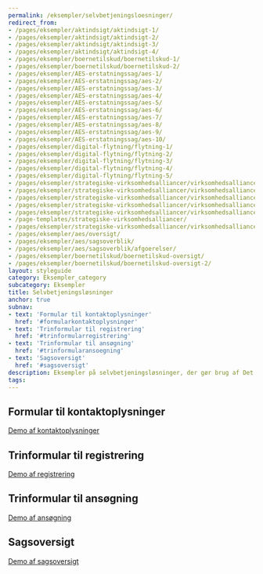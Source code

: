 ```yaml
---
permalink: /eksempler/selvbetjeningsloesninger/
redirect_from:
- /pages/eksempler/aktindsigt/aktindsigt-1/
- /pages/eksempler/aktindsigt/aktindsigt-2/
- /pages/eksempler/aktindsigt/aktindsigt-3/
- /pages/eksempler/aktindsigt/aktindsigt-4/
- /pages/eksempler/boernetilskud/boernetilskud-1/
- /pages/eksempler/boernetilskud/boernetilskud-2/
- /pages/eksempler/AES-erstatningssag/aes-1/
- /pages/eksempler/AES-erstatningssag/aes-2/
- /pages/eksempler/AES-erstatningssag/aes-3/
- /pages/eksempler/AES-erstatningssag/aes-4/
- /pages/eksempler/AES-erstatningssag/aes-5/
- /pages/eksempler/AES-erstatningssag/aes-6/
- /pages/eksempler/AES-erstatningssag/aes-7/
- /pages/eksempler/AES-erstatningssag/aes-8/
- /pages/eksempler/AES-erstatningssag/aes-9/
- /pages/eksempler/AES-erstatningssag/aes-10/
- /pages/eksempler/digital-flytning/flytning-1/
- /pages/eksempler/digital-flytning/flytning-2/
- /pages/eksempler/digital-flytning/flytning-3/
- /pages/eksempler/digital-flytning/flytning-4/
- /pages/eksempler/digital-flytning/flytning-5/
- /pages/eksempler/strategiske-virksomhedsalliancer/virksomhedsalliancer-1/
- /pages/eksempler/strategiske-virksomhedsalliancer/virksomhedsalliancer-2/
- /pages/eksempler/strategiske-virksomhedsalliancer/virksomhedsalliancer-3/
- /pages/eksempler/strategiske-virksomhedsalliancer/virksomhedsalliancer-4/
- /pages/eksempler/strategiske-virksomhedsalliancer/virksomhedsalliancer-5/
- /page-templates/strategiske-virksomhedsalliancer/
- /pages/eksempler/strategiske-virksomhedsalliancer/virksomhedsalliancer-6/
- /pages/eksempler/aes/oversigt/
- /pages/eksempler/aes/sagsoverblik/
- /pages/eksempler/aes/sagsoverblik/afgoerelser/
- /pages/eksempler/boernetilskud/boernetilskud-oversigt/
- /pages/eksempler/boernetilskud/boernetilskud-oversigt-2/
layout: styleguide
category: Eksempler_category
subcategory: Eksempler
title: Selvbetjeningsløsninger
anchor: true
subnav:
- text: 'Formular til kontaktoplysninger'
  href: '#formularkontaktoplysninger'
- text: 'Trinformular til registrering'
  href: '#trinformularregistrering'
- text: 'Trinformular til ansøgning'
  href: '#trinformularansoegning'
- text: 'Sagsoversigt'
  href: '#sagsoversigt'
description: Eksempler på selvbetjeningsløsninger, der gør brug af Det Fælles Designsystem
tags:
---
```


<!-- Formular til kontaktoplysninger -->
<h2 id="formularkontaktoplysninger">Formular til kontaktoplysninger</h2>
<div class="row screenshot-gallery d-none">
  <div class="col-12 col-sm-6 col-md-4 mb-6">
    <a href="{{ site.baseurl }}/pages/eksempler/formular-til-kontaktoplysninger/formular-1/?r=/eksempler/selvbetjeningsloesninger/%23formularkontaktoplysninger" title="Formular til kontaktoplysninger, 1. side: Oplysninger om dig" class="screenshot d-block"></a>
  </div>
  <div class="col-12 col-sm-6 col-md-4 mb-6">
    <a href="{{ site.baseurl }}/pages/eksempler/formular-til-kontaktoplysninger/formular-2/?r=/eksempler/selvbetjeningsloesninger/%23formularkontaktoplysninger" title="Formular til kontaktoplysninger, 2. side: Bekræft oplysninger" class="screenshot d-block"></a>
  </div>
  <div class="col-12 col-sm-6 col-md-4 mb-6">
    <a href="{{ site.baseurl }}/pages/eksempler/formular-til-kontaktoplysninger/formular-3/?r=/eksempler/selvbetjeningsloesninger/%23formularkontaktoplysninger" title="Formular til kontaktoplysninger, 3. side: Kvittering" class="screenshot d-block"></a>
  </div>
</div>
<p class="mt-0">
  <a class="button button-secondary" href="{{ site.baseurl }}/pages/eksempler/formular-til-kontaktoplysninger/formular-1/?r=/eksempler/selvbetjeningsloesninger/%23formularkontaktoplysninger">Demo af kontaktoplysninger</a>
</p>


<!-- Trinformular til registrering -->
<h2 id="trinformularregistrering">Trinformular til registrering</h2>
<div class="row screenshot-gallery d-none">
  <div class="col-12 col-sm-6 col-md-4 mb-6">
    <a href="{{ site.baseurl }}/pages/eksempler/trinformular-til-registrering/registrering-1/?r=/eksempler/selvbetjeningsloesninger/%23trinformularregistrering" title="Trinformular til registrering, 1. side: Vælg personer" class="screenshot d-block"></a>
  </div>
  <div class="col-12 col-sm-6 col-md-4 mb-6">
    <a href="{{ site.baseurl }}/pages/eksempler/trinformular-til-registrering/registrering-2/?r=/eksempler/selvbetjeningsloesninger/%23trinformularregistrering" title="Trinformular til registrering, 2. side: Vælg noget mere" class="screenshot d-block"></a>
  </div>
  <div class="col-12 col-sm-6 col-md-4 mb-6">
    <a href="{{ site.baseurl }}/pages/eksempler/trinformular-til-registrering/registrering-3/?r=/eksempler/selvbetjeningsloesninger/%23trinformularregistrering" title="Trinformular til registrering, 3. side: Vedhæft dokumenter" class="screenshot d-block"></a>
  </div>
  <div class="col-12 col-sm-6 col-md-4 mb-6">
    <a href="{{ site.baseurl }}/pages/eksempler/trinformular-til-registrering/registrering-4/?r=/eksempler/selvbetjeningsloesninger/%23trinformularregistrering" title="Trinformular til registrering, 4. side: Tidligere registrering" class="screenshot d-block"></a>
  </div>
  <div class="col-12 col-sm-6 col-md-4 mb-6">
    <a href="{{ site.baseurl }}/pages/eksempler/trinformular-til-registrering/registrering-5/?r=/eksempler/selvbetjeningsloesninger/%23trinformularregistrering" title="Trinformular til registrering, 5. side: Kontaktoplysninger" class="screenshot d-block"></a>
  </div>
  <div class="col-12 col-sm-6 col-md-4 mb-6">
    <a href="{{ site.baseurl }}/pages/eksempler/trinformular-til-registrering/registrering-6/?r=/eksempler/selvbetjeningsloesninger/%23trinformularregistrering" title="Trinformular til registrering, 6. side: Opsummering" class="screenshot d-block"></a>
  </div>
  <div class="col-12 col-sm-6 col-md-4 mb-6">
    <a href="{{ site.baseurl }}/pages/eksempler/trinformular-til-registrering/registrering-7/?r=/eksempler/selvbetjeningsloesninger/%23trinformularregistrering" title="Trinformular til registrering, 7. side: Kvittering" class="screenshot d-block"></a>
  </div>
</div>
<p class="mt-0">
  <a class="button button-secondary" href="{{ site.baseurl }}/pages/eksempler/trinformular-til-registrering/registrering-1/?r=/eksempler/selvbetjeningsloesninger/%23trinformularregistrering">Demo af registrering</a>
</p>


<!-- Trinformular til ansøgning -->
<h2 id="trinformularansoegning">Trinformular til ansøgning</h2>
<div class="row screenshot-gallery d-none">
  <div class="col-12 col-sm-6 col-md-4 mb-6">
    <a href="{{ site.baseurl }}/pages/eksempler/trinformular-til-ansoegning/ansoegning-1/?r=/eksempler/selvbetjeningsloesninger/%23trinformularansoegning" title="Trinformular til ansøgning, 1. side: Oplysninger om ansøger" class="screenshot d-block"></a>
  </div>
  <div class="col-12 col-sm-6 col-md-4 mb-6">
    <a href="{{ site.baseurl }}/pages/eksempler/trinformular-til-ansoegning/ansoegning-2/?r=/eksempler/selvbetjeningsloesninger/%23trinformularansoegning" title="Trinformular til ansøgning, 2. side: Kontaktoplysninger" class="screenshot d-block"></a>
  </div>
  <div class="col-12 col-sm-6 col-md-4 mb-6">
    <a href="{{ site.baseurl }}/pages/eksempler/trinformular-til-ansoegning/ansoegning-3/?r=/eksempler/selvbetjeningsloesninger/%23trinformularansoegning" title="Trinformular til ansøgning, 3. side: Ansøgningens type" class="screenshot d-block"></a>
  </div>
  <div class="col-12 col-sm-6 col-md-4 mb-6">
    <a href="{{ site.baseurl }}/pages/eksempler/trinformular-til-ansoegning/ansoegning-4/?r=/eksempler/selvbetjeningsloesninger/%23trinformularansoegning" title="Trinformular til ansøgning, 4. side: Tilføj dokumentation" class="screenshot d-block"></a>
  </div>
  <div class="col-12 col-sm-6 col-md-4 mb-6">
    <a href="{{ site.baseurl }}/pages/eksempler/trinformular-til-ansoegning/ansoegning-5/?r=/eksempler/selvbetjeningsloesninger/%23trinformularansoegning" title="Trinformular til ansøgning, 5. side: Opsummering" class="screenshot d-block"></a>
  </div>
  <div class="col-12 col-sm-6 col-md-4 mb-6">
    <a href="{{ site.baseurl }}/pages/eksempler/trinformular-til-ansoegning/ansoegning-6/?r=/eksempler/selvbetjeningsloesninger/%23trinformularansoegning" title="Trinformular til ansøgning, 6. side: Kvittering" class="screenshot d-block"></a>
  </div>
</div>
<p class="mt-0">
  <a class="button button-secondary" href="{{ site.baseurl }}/pages/eksempler/trinformular-til-ansoegning/ansoegning-1/?r=/eksempler/selvbetjeningsloesninger/%23trinformularansoegning">Demo af ansøgning</a>
</p>

<!-- Sagsoversigt -->
<h2 id="sagsoversigt">Sagsoversigt</h2>
<div class="row screenshot-gallery d-none">
  <div class="col-12 col-sm-6 col-md-4 mb-6">
    <a href="{{ site.baseurl }}/pages/eksempler/sagsoversigt/find-sag/?r=/eksempler/selvbetjeningsloesninger/%23sagsoversigt" title="Sagsoversigt, 1. side: Find sag" class="screenshot d-block"></a>
  </div>
  <div class="col-12 col-sm-6 col-md-4 mb-6">
    <a href="{{ site.baseurl }}/pages/eksempler/sagsoversigt/find-sag/sagsnr-123456789/?r=/eksempler/selvbetjeningsloesninger/%23sagsoversigt" title="Sagsoversigt, 2. side: Sagsnr. 123456789" class="screenshot d-block"></a>
  </div>
  <div class="col-12 col-sm-6 col-md-4 mb-6">
    <a href="{{ site.baseurl }}/pages/eksempler/sagsoversigt/find-sag/sagsnr-123456789/afgoerelser/?r=/eksempler/selvbetjeningsloesninger/%23sagsoversigt" title="Sagsoversigt, 3. side: Afgørelser" class="screenshot d-block"></a>
  </div>
</div>
<p class="mt-0">
  <a class="button button-secondary" href="{{ site.baseurl }}/pages/eksempler/sagsoversigt/find-sag/?r=/eksempler/selvbetjeningsloesninger/%23sagsoversigt">Demo af sagsoversigt</a>
</p>